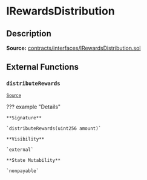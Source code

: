 # IRewardsDistribution

## Description

**Source:** [contracts/interfaces/IRewardsDistribution.sol](https://github.com/Synthetixio/synthetix/tree/v2.21.15/contracts/interfaces/IRewardsDistribution.sol)

## External Functions

### `distributeRewards`

<sub>[Source](https://github.com/Synthetixio/synthetix/tree/v2.21.15/contracts/interfaces/IRewardsDistribution.sol#L6)</sub>

??? example "Details"

    **Signature**

    `distributeRewards(uint256 amount)`

    **Visibility**

    `external`

    **State Mutability**

    `nonpayable`
